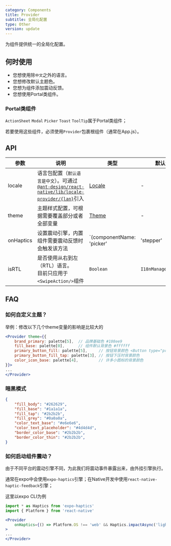 ```yaml
---
category: Components
title: Provider
subtitle: 全局化配置
type: Other
version: update
---
```


为组件提供统一的全局化配置。

## 何时使用

 - 您想使用除`中文`之外的语言。
 - 您想修改默认主题色。
 - 您想为组件添加震动反馈。
 - 您想使用Portal类组件。

### Portal类组件
`ActionSheet` `Modal` `Picker` `Toast` `ToolTip`属于Portal类组件；

若要使用这些组件，必须使用`Provider`包裹根组件（通常在App.js）。

## API

| 参数 | 说明 | 类型 | 默认值 | 版本 |
| -----|-----|-----|-------|------|
| locale | 语言包配置（`默认语言是中文`）。可通过[`@ant-design/react-native/lib/locale-provider/{lan}`](https://github.com/ant-design/ant-design-mobile-rn/blob/master/components/locale-provider)引入 | [Locale](https://github.com/ant-design/ant-design-mobile-rn/blob/master/components/locale-provider/index.tsx#L4) | - | |
| theme  | 主题样式配置，可根据需要覆盖部分或者全部变量 | [Theme](https://github.com/ant-design/ant-design-mobile-rn/blob/master/components/style/themes/default.tsx) | - | |
| onHaptics | 设置震动引擎，内置组件需要震动反馈时会触发该方法 | `(componentName: 'picker' | 'stepper' | 'slider' | 'switch') => void` | - | `5.2.1` |
| isRTL | 是否使用从右到左（RTL）语言。<br/>目前只应用于`<SwipeAction/>`组件 | `Boolean` | `I18nManager.isRTL` | `5.2.1` |

## FAQ

### 如何自定义主题？

举例：修改以下几个theme变量的影响是比较大的
```jsx
<Provider theme={{
    brand_primary: palette[5],  // 品牌基础色 #108ee9
    fill_base: palette[0],      // 组件默认背景色 #ffffff
    primary_button_fill: palette[5],     // 按钮背景颜色 <Button type="primary">
    primary_button_fill_tap: palette[3], // 按钮下压时背景颜色
    color_icon_base: palette[4],         // 许多小图标的背景颜色
}}>
...
</Provider>
```

### 暗黑模式
```json
{
    "fill_body": "#262629",
    "fill_base": "#1a1a1a",
    "fill_tap": "#2b2b2b",
    "fill_grey": "#0a0a0a",
    "color_text_base": "#e6e6e6",
    "color_text_placeholder": "#4d4d4d",
    "border_color_base": "#2b2b2b",
    "border_color_thin": "#2b2b2b",
}
```

### 如何启动组件震动？
由于不同平台的震动引擎不同，为此我们将震动事件暴露出来，由外挂引擎执行。

通常在expo中会使用`expo-haptics`引擎；在Native开发中使用`react-native-haptic-feedback`引擎；

这里以expo CLI为例
```jsx
import * as Haptics from 'expo-haptics'
import { Platform } from 'react-native'

<Provider 
    onHaptics={() => Platform.OS !== 'web' && Haptics.impactAsync('light')}
>
...
</Provider>
```